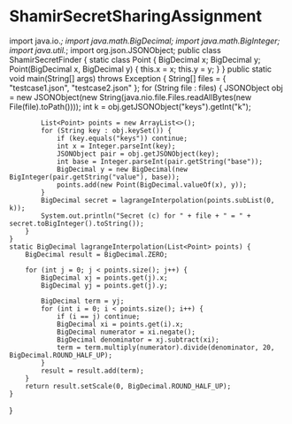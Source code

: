 # ShamirSecretSharingAssignment

import java.io.*;
import java.math.BigDecimal;
import java.math.BigInteger;
import java.util.*;
import org.json.JSONObject;
public class ShamirSecretFinder {
    static class Point {
        BigDecimal x;
        BigDecimal y;
        Point(BigDecimal x, BigDecimal y) {
            this.x = x;
            this.y = y;
        }
    }
    public static void main(String[] args) throws Exception {
        String[] files = { "testcase1.json", "testcase2.json" };
        for (String file : files) {
            JSONObject obj = new JSONObject(new String(java.nio.file.Files.readAllBytes(new File(file).toPath())));
            int k = obj.getJSONObject("keys").getInt("k");

            List<Point> points = new ArrayList<>();
            for (String key : obj.keySet()) {
                if (key.equals("keys")) continue;
                int x = Integer.parseInt(key);
                JSONObject pair = obj.getJSONObject(key);
                int base = Integer.parseInt(pair.getString("base"));
                BigDecimal y = new BigDecimal(new BigInteger(pair.getString("value"), base));
                points.add(new Point(BigDecimal.valueOf(x), y));
            }
            BigDecimal secret = lagrangeInterpolation(points.subList(0, k));
            System.out.println("Secret (c) for " + file + " = " + secret.toBigInteger().toString());
        }
    }
    static BigDecimal lagrangeInterpolation(List<Point> points) {
        BigDecimal result = BigDecimal.ZERO;

        for (int j = 0; j < points.size(); j++) {
            BigDecimal xj = points.get(j).x;
            BigDecimal yj = points.get(j).y;

            BigDecimal term = yj;
            for (int i = 0; i < points.size(); i++) {
                if (i == j) continue;
                BigDecimal xi = points.get(i).x;
                BigDecimal numerator = xi.negate();
                BigDecimal denominator = xj.subtract(xi);
                term = term.multiply(numerator).divide(denominator, 20, BigDecimal.ROUND_HALF_UP);
            }
            result = result.add(term);
        }
        return result.setScale(0, BigDecimal.ROUND_HALF_UP);
    }
}

